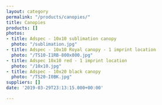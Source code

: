 ```yaml
---
layout: category
permalink: "/products/canopies/"
title: Canopies
products: []
photos:
- title: Adspec - 10x10 sublimation canopy
  photo: "/sublimation.jpg"
- title: Adspec - 10x10 Royal canopy - 1 imprint location
  photo: "/TS10-I1RB-800x800.jpg"
- title: Adspec 10x10 red - 1 imprint location
  photo: "/10x10.jpg"
- title: Adspec - 10x20 black canopy
  photo: "/TS20-I0BK.jpg"
suppliers: []
date: '2019-03-29T23:13:15.000+00:00'

---
```

